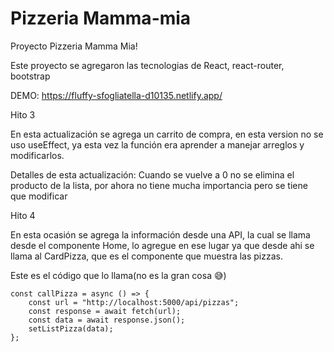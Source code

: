 # Pizzeria Mamma-mia

Proyecto Pizzeria Mamma Mia!

Este proyecto se agregaron las tecnologias de React, react-router, bootstrap

DEMO: https://fluffy-sfogliatella-d10135.netlify.app/

Hito 3

En esta actualización se agrega un carrito de compra, en esta version no se uso useEffect, ya esta vez la función era aprender a manejar arreglos y modificarlos.

Detalles de esta actualización: Cuando se vuelve a 0 no se elimina el producto de la lista, por ahora no tiene mucha importancia pero se tiene que modificar

Hito 4

En esta ocasión se agrega la información desde una API, la cual se llama desde el componente Home, lo agregue en ese lugar ya que desde ahi se llama al CardPizza, que es el componente que muestra las pizzas.

Este es el código que lo llama(no es la gran cosa 😅)

    const callPizza = async () => {
        const url = "http://localhost:5000/api/pizzas";
        const response = await fetch(url);
        const data = await response.json();
        setListPizza(data);
    };
